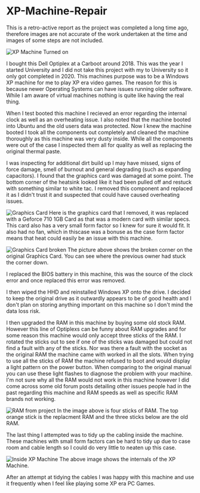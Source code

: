 # XP-Machine-Repair
This is a retro-active report as the project was completed a long time ago, therefore images are not accurate of the work undertaken at the time and images of some steps are not included.

![XP Machine Turned on](https://github.com/EmilyF99/XP-Machine-Repair/blob/main/XP%20Machine.jpg?raw=true)

I bought this Dell Optiplex at a Carboot around 2018. This was the year I started University and I did not take this project with my to University so it only got completed in 2020.
This machines purpose was to be a Windows XP machine for me to play XP era video games. The reason for this is because newer Operating Systems can have issues running older software.
While I am aware of virtual machines nothing is quite like having the real thing. 

When I test booted this machine I recieved an error regarding the internal clock as well as an overheating issue. I also noted that the machine booted into Ubuntu and the old users data was protected. 
Now I knew the machine booted I took all the components out completely and cleaned the machine thoroughly as this machine was very dusty inside. While all the components were out of the case I inspected them all for quality as well as replacing the original thermal paste. 

I was inspecting for additional dirt build up I may have missed, signs of force damage, smell of burnout and general degrading (such as expanding capacitors). I found that the graphics card was damaged at some point.
The bottom corner of the heatsink looked like it had been pulled off and restuck with something similar to white tac. I removed this component and replaced it as I didn't trust it and suspected that could have caused overheating issues.

![Graphics Card](https://github.com/EmilyF99/XP-Machine-Repair/blob/main/XP%20Machine%20GPU%20Front.jpg?raw=true)
Here is the graphics card that I removed, it was replaced with a Geforce 710 1GB Card as that was a modern card with similar specs. This card also has a very small form factor so I knew for sure it would fit. It also had no fan, which in thiscase was a bonuse as the case form factor means that heat could easily be an issue with this machine. 

![Graphics Card broken](https://github.com/EmilyF99/XP-Machine-Repair/blob/main/XP%20Machine%20GPU%20Broken.jpg?raw=true)
The picture above shows the broken corner on the original Graphics Card. You can see where the previous owner had stuck the corner down.

I replaced the BIOS battery in this machine, this was the source of the clock error and once replaced this error was removed. 

I then wiped the HHD and reinstalled Windows XP onto the drive. I decided to keep the original drive as it outwardly appears to be of good health and I don't plan on storing anything important on this machine so I don't mind the data loss risk.

I then upgraded the RAM in this machine by buying some old stock RAM. However this line of Optiplexs can be funny about RAM upgrades and for some reason this machine would only accept three sticks of the RAM. I rotated the sticks out to see if one of the sticks was damaged but could not find a fault with any of the sticks. Nor was there a fault with the socket as the original RAM the machine came with worked in all the slots.
When trying to use all the sticks of RAM the machine refused to boot and would display a light pattern on the power button. When comparing to the original manual you can use these light flashes to diagnose the problem with your machine. 
I'm not sure why all the RAM would not work in this machine however I did come across some old forum posts detailing other issues people had in the past regarding this machine and RAM speeds as well as specific RAM brands not working.

![RAM from project](https://github.com/EmilyF99/XP-Machine-Repair/blob/main/XP%20Machine%20RAM.jpg?raw=true)
In the image above is four sticks of RAM. The top orange stick is the replacment RAM and the three sticks below are the old RAM. 

The last thing I attempted was to tidy up the cabling inside the machine. These machines with small form factors can be hard to tidy up due to case room and cable length so I could do very little to neaten up this case. 

![Inside XP Machine](https://github.com/EmilyF99/XP-Machine-Repair/blob/main/Inside%20XP%20Machine.jpg?raw=true)
The above image shows the internals of the XP Machine. 

After an attempt at tidying the cables I was happy with this machine and use it frequently when I feel like playing some XP era PC Games. 
